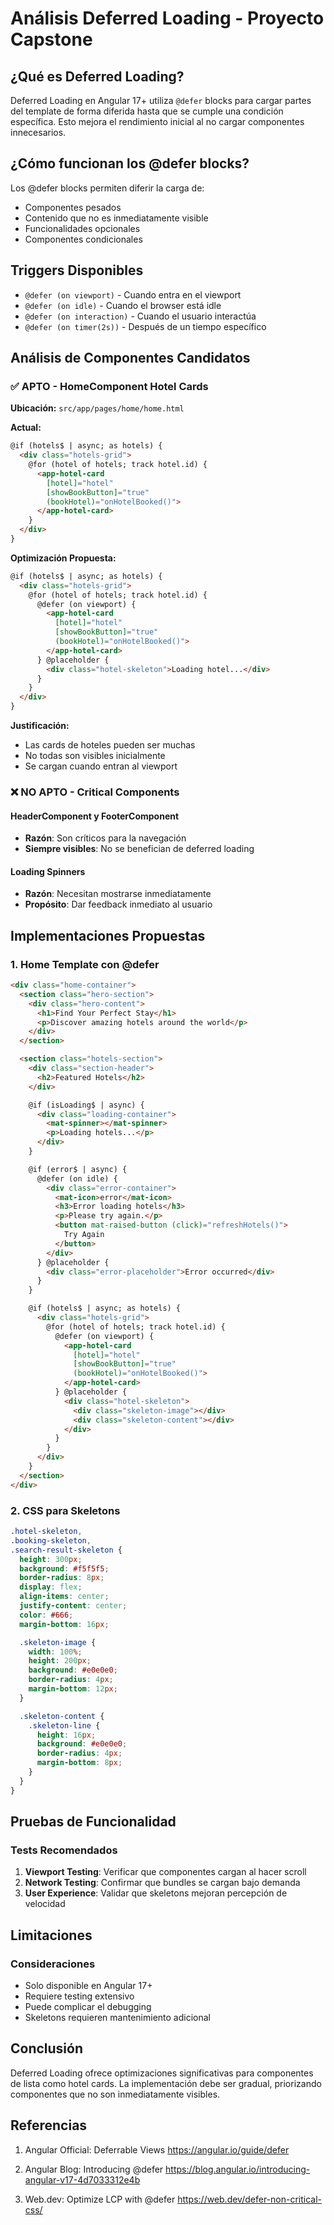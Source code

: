 # Análisis Deferred Loading - Proyecto Capstone

## ¿Qué es Deferred Loading?

Deferred Loading en Angular 17+ utiliza `@defer` blocks para cargar partes del template de forma diferida hasta que se cumple una condición específica. Esto mejora el rendimiento inicial al no cargar componentes innecesarios.

## ¿Cómo funcionan los @defer blocks?

Los @defer blocks permiten diferir la carga de:
- Componentes pesados
- Contenido que no es inmediatamente visible  
- Funcionalidades opcionales
- Componentes condicionales

## Triggers Disponibles

- `@defer (on viewport)` - Cuando entra en el viewport
- `@defer (on idle)` - Cuando el browser está idle
- `@defer (on interaction)` - Cuando el usuario interactúa
- `@defer (on timer(2s))` - Después de un tiempo específico

## Análisis de Componentes Candidatos

### ✅ **APTO** - HomeComponent Hotel Cards

**Ubicación:** `src/app/pages/home/home.html`

**Actual:**
```html
@if (hotels$ | async; as hotels) {
  <div class="hotels-grid">
    @for (hotel of hotels; track hotel.id) {
      <app-hotel-card
        [hotel]="hotel"
        [showBookButton]="true"
        (bookHotel)="onHotelBooked()">
      </app-hotel-card>
    }
  </div>
}
```

**Optimización Propuesta:**
```html
@if (hotels$ | async; as hotels) {
  <div class="hotels-grid">
    @for (hotel of hotels; track hotel.id) {
      @defer (on viewport) {
        <app-hotel-card
          [hotel]="hotel"
          [showBookButton]="true"
          (bookHotel)="onHotelBooked()">
        </app-hotel-card>
      } @placeholder {
        <div class="hotel-skeleton">Loading hotel...</div>
      }
    }
  </div>
}
```

**Justificación:**
- Las cards de hoteles pueden ser muchas
- No todas son visibles inicialmente
- Se cargan cuando entran al viewport



### ❌ **NO APTO** - Critical Components

#### HeaderComponent y FooterComponent
- **Razón**: Son críticos para la navegación
- **Siempre visibles**: No se benefician de deferred loading

#### Loading Spinners
- **Razón**: Necesitan mostrarse inmediatamente
- **Propósito**: Dar feedback inmediato al usuario

## Implementaciones Propuestas

### 1. Home Template con @defer
```html
<div class="home-container">
  <section class="hero-section">
    <div class="hero-content">
      <h1>Find Your Perfect Stay</h1>
      <p>Discover amazing hotels around the world</p>
    </div>
  </section>

  <section class="hotels-section">
    <div class="section-header">
      <h2>Featured Hotels</h2>
    </div>

    @if (isLoading$ | async) {
      <div class="loading-container">
        <mat-spinner></mat-spinner>
        <p>Loading hotels...</p>
      </div>
    }

    @if (error$ | async) {
      @defer (on idle) {
        <div class="error-container">
          <mat-icon>error</mat-icon>
          <h3>Error loading hotels</h3>
          <p>Please try again.</p>
          <button mat-raised-button (click)="refreshHotels()">
            Try Again
          </button>
        </div>
      } @placeholder {
        <div class="error-placeholder">Error occurred</div>
      }
    }

    @if (hotels$ | async; as hotels) {
      <div class="hotels-grid">
        @for (hotel of hotels; track hotel.id) {
          @defer (on viewport) {
            <app-hotel-card
              [hotel]="hotel"
              [showBookButton]="true"
              (bookHotel)="onHotelBooked()">
            </app-hotel-card>
          } @placeholder {
            <div class="hotel-skeleton">
              <div class="skeleton-image"></div>
              <div class="skeleton-content"></div>
            </div>
          }
        }
      </div>
    }
  </section>
</div>
```

### 2. CSS para Skeletons
```scss
.hotel-skeleton,
.booking-skeleton,
.search-result-skeleton {
  height: 300px;
  background: #f5f5f5;
  border-radius: 8px;
  display: flex;
  align-items: center;
  justify-content: center;
  color: #666;
  margin-bottom: 16px;

  .skeleton-image {
    width: 100%;
    height: 200px;
    background: #e0e0e0;
    border-radius: 4px;
    margin-bottom: 12px;
  }

  .skeleton-content {
    .skeleton-line {
      height: 16px;
      background: #e0e0e0;
      border-radius: 4px;
      margin-bottom: 8px;
    }
  }
}
```

## Pruebas de Funcionalidad

### Tests Recomendados
1. **Viewport Testing**: Verificar que componentes cargan al hacer scroll
2. **Network Testing**: Confirmar que bundles se cargan bajo demanda
3. **User Experience**: Validar que skeletons mejoran percepción de velocidad

## Limitaciones

### Consideraciones
- Solo disponible en Angular 17+
- Requiere testing extensivo
- Puede complicar el debugging
- Skeletons requieren mantenimiento adicional

## Conclusión

Deferred Loading ofrece optimizaciones significativas para componentes de lista como hotel cards. La implementación debe ser gradual, priorizando componentes que no son inmediatamente visibles.

## Referencias

1. Angular Official: Deferrable Views
   https://angular.io/guide/defer

2. Angular Blog: Introducing @defer
   https://blog.angular.io/introducing-angular-v17-4d7033312e4b

3. Web.dev: Optimize LCP with @defer
   https://web.dev/defer-non-critical-css/